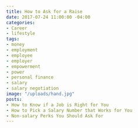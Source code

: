 ```yaml
---
title: How to Ask for a Raise
date: 2017-07-24 11:00:00 -04:00
categories:
- Career
- lifestyle
tags:
- money
- employment
- employee
- employer
- empowerment
- power
- personal finance
- salary
- salary negotiation
image: "/uploads/hand.jpg"
posts:
- How to Know if a Job is Right for You
- How to Pick a Salary Number that Works for You
- Non-salary Perks You Should Ask For
---
```



